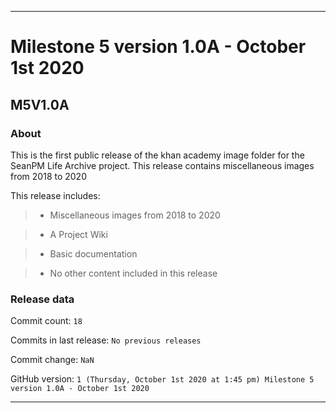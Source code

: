 
***

# Milestone 5 version 1.0A - October 1st 2020

## M5V1.0A

### About

This is the first public release of the khan academy image folder for the SeanPM Life Archive project. This release contains miscellaneous images from 2018 to 2020

This release includes:

> * Miscellaneous images from 2018 to 2020

> * A Project Wiki

> * Basic documentation

> * No other content included in this release

### Release data

Commit count: `18`

Commits in last release: `No previous releases`

Commit change: `NaN`

GitHub version: `1 (Thursday, October 1st 2020 at 1:45 pm) Milestone 5 version 1.0A - October 1st 2020`

***
